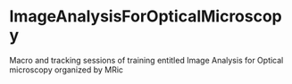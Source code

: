 # ImageAnalysisForOpticalMicroscopy
Macro and tracking sessions of training entitled Image Analysis for Optical microscopy organized by MRic
